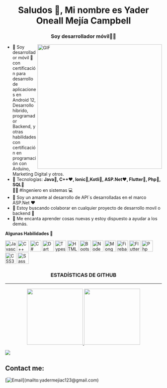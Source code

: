 <h1 align="center">Saludos 👋, Mi nombre es Yader Oneall Mejía Campbell</h1>
<h3 align="center">Soy desarrollador móvil👨‍💻</h3>

<img align="right" alt="GIF" src="https://media.giphy.com/media/llarwdtFqG63IlqUR1/giphy.gif" width="400px"  />

* 💬 Soy desarrollador móvil 📱 con certificación para desarrollo de aplicaciones en Android 12, Desarrollo hibrido, programador Backend, y otras habilidades con certificación en programación con Arduino, Marketing Digital y otros.
* 🌱 Tecnologías: **Java💛, C++❤️, Ionic💙,Kotli💜, ASP.Net❤️, Flutter💙, Php🚀, SQL📝**
<br>👨‍💻 #Ingeniero en sistemas 💻
* 📝 Soy un amante al desarrollo de API´s desarrolladas en el marco ASP.Net ❤️
* 👯 Estoy buscando colaborar en cualquier proyecto de desarrollo movil o backend 💬 
* 🌱 Me encanta aprender cosas nuevas y estoy dispuesto a ayudar a los demás.
 
**Algunas Habilidades 🚀**
<p align="left"> <a href="https://developer.mozilla.org/en-US/docs/Web/JavaScript" target="_blank" rel="noreferrer"><img src="https://raw.githubusercontent.com/danielcranney/readme-generator/main/public/icons/skills/javascript-colored.svg" width="36" height="36" alt="Javascript" /></a>
<a href="https://docs.microsoft.com/en-us/cpp/?view=msvc-170" target="_blank" rel="noreferrer"><img src="https://raw.githubusercontent.com/danielcranney/readme-generator/main/public/icons/skills/cplusplus-colored.svg" width="36" height="36" alt="C++" /></a>
 <a href="https://docs.microsoft.com/en-us/dotnet/csharp/" target="_blank" rel="noreferrer"><img src="https://raw.githubusercontent.com/danielcranney/readme-generator/main/public/icons/skills/csharp-colored.svg" width="36" height="36" alt="C#" /></a>
 <a href="https://dart.dev/" target="_blank" rel="noreferrer"><img src="https://raw.githubusercontent.com/danielcranney/readme-generator/main/public/icons/skills/dart-colored.svg" width="36" height="36" alt="Dart" /></a>
 <a href="https://www.typescriptlang.org/" target="_blank" rel="noreferrer"><img src="https://raw.githubusercontent.com/danielcranney/readme-generator/main/public/icons/skills/typescript-colored.svg" width="36" height="36" alt="Typescript" /></a>
 <a href="https://developer.mozilla.org/en-US/docs/Glossary/HTML5" target="_blank" rel="noreferrer"><img src="https://raw.githubusercontent.com/danielcranney/readme-generator/main/public/icons/skills/html5-colored.svg" width="36" height="36" alt="HTML5" /></a>
 <a href="https://getbootstrap.com/" target="_blank" rel="noreferrer"><img src="https://raw.githubusercontent.com/danielcranney/readme-generator/main/public/icons/skills/bootstrap-colored.svg" width="36" height="36" alt="Bootstrap" /></a>
 <a href="https://nodejs.org/en/" target="_blank" rel="noreferrer"><img src="https://raw.githubusercontent.com/danielcranney/readme-generator/main/public/icons/skills/nodejs-colored.svg" width="36" height="36" alt="NodeJS" /></a>
 <a href="https://www.mongodb.com/" target="_blank" rel="noreferrer"><img src="https://raw.githubusercontent.com/danielcranney/readme-generator/main/public/icons/skills/mongodb-colored.svg" width="36" height="36" alt="MongoDB" /></a>
 <a href="https://firebase.google.com/" target="_blank" rel="noreferrer"><img src="https://raw.githubusercontent.com/danielcranney/readme-generator/main/public/icons/skills/firebase-colored.svg" width="36" height="36" alt="Firebase" /></a>
 <a href="https://flutter.dev/" target="_blank" rel="noreferrer"><img src="https://raw.githubusercontent.com/danielcranney/readme-generator/main/public/icons/skills/flutter-colored.svg" width="36" height="36" alt="Flutter" /></a>
 <a href="https://www.php.net/manual/es/intro-whatis.php" target="_blank" rel="noreferrer"><img src="https://raw.githubusercontent.com/danielcranney/readme-generator/main/public/icons/skills/php-colored.svg" width="36" height="36" alt="Php" /></a>
  <a href="https://www.w3.org/TR/CSS/#css" target="_blank" rel="noreferrer"><img src="https://raw.githubusercontent.com/danielcranney/readme-generator/main/public/icons/skills/css3-colored.svg" width="36" height="36" alt="CSS3" /></a>
 <a href="https://sass-lang.com/" target="_blank" rel="noreferrer"><img src="https://raw.githubusercontent.com/danielcranney/readme-generator/main/public/icons/skills/sass-colored.svg" width="36" height="36" alt="Sass" /></a>
</p>

<h3 align="center">ESTADÍSTICAS DE GITHUB<hr/></h3>

<p align="center">
  <a href="https://github.com/Yader1">
    <img height="180em" src="https://github-readme-stats-eight-theta.vercel.app/api?username=Yader1&show_icons=true&theme=dracula&include_all_commits=true&count_private=true"/>
    <img height="180em" src="https://github-readme-stats-eight-theta.vercel.app/api/top-langs/?username=Yader1&layout=compact&langs_count=8&theme=dracula"/>
  </a>  
  
 ![](https://activity-graph.herokuapp.com/graph?username=Yader1&theme=github)

</p>

       
## Contact me:
[![Email](https://img.shields.io/badge/yadermejiac123@gmail.com-my_personal_email_(slow_response)-D14836?style=for-the-badge&logo=gmail&logoColor=white&labelColor=101010)](mailto:yadermejiac123@gmail.com)
